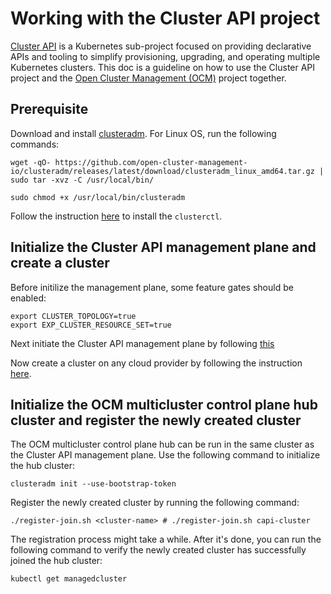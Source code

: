 # Working with the Cluster API project

[Cluster API](https://cluster-api.sigs.k8s.io/) is a Kubernetes sub-project focused on providing declarative APIs and
tooling to simplify provisioning, upgrading, and operating multiple Kubernetes clusters. This doc is a guideline on how
to use the Cluster API project and the [Open Cluster Management (OCM)](https://open-cluster-management.io/) project together.

## Prerequisite
Download and install [clusteradm](https://github.com/open-cluster-management-io/clusteradm/releases). For Linux OS, run the following commands:

```shell
wget -qO- https://github.com/open-cluster-management-io/clusteradm/releases/latest/download/clusteradm_linux_amd64.tar.gz | sudo tar -xvz -C /usr/local/bin/

sudo chmod +x /usr/local/bin/clusteradm
```

Follow the instruction [here](https://cluster-api.sigs.k8s.io/user/quick-start.html) to install the `clusterctl`.

## Initialize the Cluster API management plane and create a cluster

Before initilize the management plane, some feature gates should be enabled:

```shell
export CLUSTER_TOPOLOGY=true
export EXP_CLUSTER_RESOURCE_SET=true
```

Next initiate the Cluster API management plane by following [this](https://cluster-api.sigs.k8s.io/user/quick-start.html#initialize-the-management-cluster)

Now create a cluster on any cloud provider by following the instruction [here](https://cluster-api.sigs.k8s.io/user/quick-start.html#create-your-first-workload-cluster).

## Initialize the OCM multicluster control plane hub cluster and register the newly created cluster

The OCM multicluster control plane hub can be run in the same cluster as the Cluster API management plane. Use the following command to initialize the hub cluster: 

```
clusteradm init --use-bootstrap-token
```

Register the newly created cluster by running the following command:

```
./register-join.sh <cluster-name> # ./register-join.sh capi-cluster
```

The registration process might take a while. After it's done, you can run the following command to verify the newly created cluster has successfully joined the hub cluster:

```
kubectl get managedcluster
```
